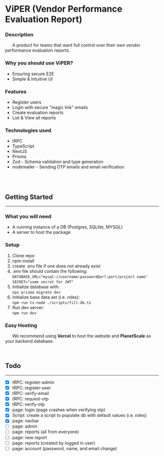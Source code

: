 # ViPER (Vendor Performance Evaluation Report)

### Description
&nbsp;&nbsp;&nbsp;&nbsp;&nbsp;&nbsp;A product for teams that want full control over their own vendor performance evaluation reports.

### Why you should use ViPER?
* Ensuring secure E2E
* Simple & Intuitive UI

### Features
* Register users
* Login with secure "magic link" emails
* Create evaluation reports
* List & View all reports


### Technologies used
* tRPC
* TypeScript
* NextJS
* Prisma
* Zod - Schema validation and type generation
* nodemailer - Sending OTP emails and email verification


<br><br>

## Getting Started
___
### What you will need
* A running instance of a DB (Postgres, SQLlite, MYSQL)
* A server to host the package

### Setup
1. Clone repo
2. npm install
3. create .env file if one does not already exist
4. .env file should contain the following: <br>
`DATABASE_URL="mysql://username:password@url:port/project name"`<br>
`SECRET="some secret for JWT"`
5. Initialize database with: <br>
`npx prisma migrate dev`
6. Initialize base data set (i.e. roles): <br>
`npm run ts-node ./scripts/fill-db.ts`
7. Run dev server: <br>
`npm run dev`

### Easy Hosting
&nbsp;&nbsp;&nbsp;&nbsp;&nbsp;&nbsp;We recommend using **Vercel** to host the website and **PlanetScale** as your backend database.

<br>

## Todo
___
- [x] tRPC: register-admin
- [x] tRPC: register-user
- [x] tRPC: verify-email
- [x] tRPC: request-otp
- [x] tRPC: verify-otp
- [x] page: login (page crashes when verifying otp)
- [x] Script: create a script to populate db with default values (i.e. roles)
- [x] page: navbar
- [ ] page: admin
- [ ] page: reports (all from everyone)
- [ ] page: new report
- [ ] page: reports (created by logged in user)
- [ ] page: account (password, name, and email change)